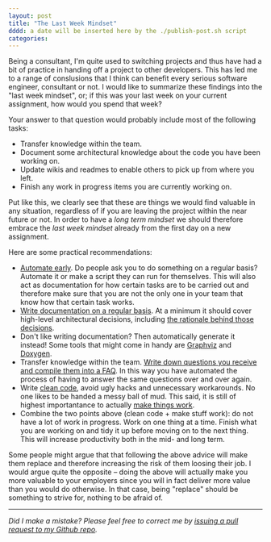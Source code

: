 ```yaml
---
layout: post
title: "The Last Week Mindset"
dddd: a date will be inserted here by the ./publish-post.sh script
categories: 
---
```


Being a consultant, I'm quite used to switching projects and thus have had a bit of practice in handing off a project to other developers. This has led me to a range of conslusions that I think can benefit every serious software engineer, consultant or not. I would like to summarize these findings into the "last week mindset", or; if this was your last week on your current assignment, how would you spend that week?

Your answer to that question would probably include most of the following tasks:
* Transfer knowledge within the team.
* Document some architectural knowledge about the code you have been working on. 
* Update wikis and readmes to enable others to pick up from where you left.
* Finish any work in progress items you are currently working on.

Put like this, we clearly see that these are things we would find valuable in any situation, regardless of if you are leaving the project within the near future or not. In order to have a _long term mindset_ we should therefore embrace the _last week mindset_ already from the first day on a new assignment.

Here are some practical recommendations:

* [Automate early](http://www.developerdotstar.com/mag/articles/automate_software_process.html). Do people ask you to do something on a regular basis? Automate it or make a script they can run for themselves. This will also act as documentation for how certain tasks are to be carried out and therefore make sure that you are not the only one in your team that know how that certain task works.
* [Write documentation on a regular basis](https://www.writethedocs.org/guide/writing/beginners-guide-to-docs/). At a minimum it should cover high-level architectural decisions, including [the rationale behind those decisions](https://blog.doismellburning.co.uk/document-all-the-things/#How.to.create.good.documentation.).
* Don't like writing documentation? Then automatically generate it instead! Some tools that might come in handy are [Graphviz](https://graphviz.org/) and [Doxygen](https://www.stack.nl/~dimitri/doxygen/).
* Transfer knowledge within the team. [Write down questions you receive and compile them into a FAQ](https://blog.doismellburning.co.uk/questions-are-documentation-bugs/). In this way you have automated the process of having to answer the same questions over and over again.
* Write [clean code](https://www.martinfowler.com/tags/clean%20code.html), avoid ugly hacks and unnecessary workarounds. No one likes to be handed a messy ball of mud. This said, it is still of highest importantance to actually [make things work](https://tomharrisonjr.com/make-it-work-make-it-beautiful-make-it-fast-three-realities-df7255a8fa09).
* Combine the two points above (clean code + make stuff work): do not have a lot of work in progress. Work on one thing at a time. Finish what you are working on and tidy it up before moving on to the next thing. This will increase productivity both in the mid- and long term.

Some people might argue that that following the above advice will make them replace and therefore increasing the risk of them loosing their job. I would argue quite the opposite – doing the above will actually make you more valuable to your employers since you will in fact deliver more value than you would do otherwise. In that case, being "replace" should be something to strive for, nothing to be afraid of.

---

*Did I make a mistake? Please feel free to correct me by [issuing a pull request to my Github repo](https://github.com/Sundin/sundin.github.io).*
